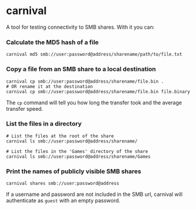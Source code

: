 # carnival

A tool for testing connectivity to SMB shares. With it you can:

### Calculate the MD5 hash of a file
```
carnival md5 smb://user:password@address/sharename/path/to/file.txt
```

### Copy a file from an SMB share to a local destination
```
carnival cp smb://user:password@address/sharename/file.bin .
# OR rename it at the destination
carnival cp smb://user:password@address/sharename/file.bin file.binary
```
The `cp` command will tell you how long the transfer took and the average transfer speed.

### List the files in a directory
```
# List the files at the root of the share
carnival ls smb://user:password@address/sharename/

# List the files in the 'Games' directory of the share
carnival ls smb://user:password@address/sharename/Games
```

### Print the names of publicly visible SMB shares
```
carnival shares smb://user:password@address
```

If a username and password are not included in the SMB url, carnival will authenticate as `guest` with an empty password.
